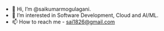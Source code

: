 - 👋 Hi, I’m @saikumarmogulagani.
- 👀 I’m interested in Software Development, Cloud and AI/ML.
- 📫 How to reach me - sai1826@gmail.com

<!---
saikumarmogulagani/saikumarmogulagani is a ✨ special ✨ repository because its `README.md` (this file) appears on your GitHub profile.
You can click the Preview link to take a look at your changes.
--->
